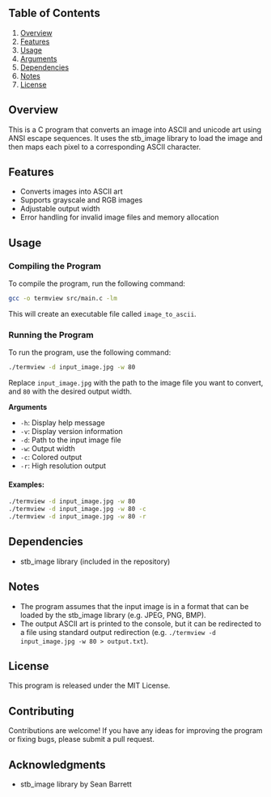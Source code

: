 
**Table of Contents**
-----------------

1. [Overview](#overview)
2. [Features](#features)
3. [Usage](#usage)
4. [Arguments](#arguments)
5. [Dependencies](#dependencies)
6. [Notes](#notes)
7. [License](#license)

**Overview**
------------

This is a C program that converts an image into ASCII and unicode art using ANSI escape sequences. It uses the stb_image library to load the image and then maps each pixel to a corresponding ASCII character.

**Features**
------------

* Converts images into ASCII art
* Supports grayscale and RGB images
* Adjustable output width
* Error handling for invalid image files and memory allocation

**Usage**
-----

### Compiling the Program

To compile the program, run the following command:
```bash
gcc -o termview src/main.c -lm
```
This will create an executable file called `image_to_ascii`.

### Running the Program

To run the program, use the following command:
```bash
./termview -d input_image.jpg -w 80
```
Replace `input_image.jpg` with the path to the image file you want to convert, and `80` with the desired output width.

**Arguments**

* `-h`: Display help message
* `-v`: Display version information
* `-d`: Path to the input image file
* `-w`: Output width
* `-c`: Colored output
* `-r`: High resolution output

#### Examples:
```bash
./termview -d input_image.jpg -w 80
./termview -d input_image.jpg -w 80 -c
./termview -d input_image.jpg -w 80 -r
```

**Dependencies**
------------

* stb_image library (included in the repository)

**Notes**
-----

* The program assumes that the input image is in a format that can be loaded by the stb_image library (e.g. JPEG, PNG, BMP).
* The output ASCII art is printed to the console, but it can be redirected to a file using standard output redirection (e.g. `./termview -d input_image.jpg -w 80 > output.txt`).

**License**
-------

This program is released under the MIT License.

**Contributing**
------------

Contributions are welcome! If you have any ideas for improving the program or fixing bugs, please submit a pull request.


**Acknowledgments**
---------------

* stb_image library by Sean Barrett